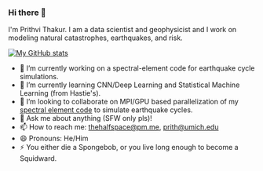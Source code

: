 ### Hi there 👋

<!--
**thehalfspace/thehalfspace** is a ✨ _special_ ✨ repository because its `README.md` (this file) appears on your GitHub profile.
-->

I'm Prithvi Thakur. I am a data scientist and geophysicist and I work on modeling natural catastrophes, earthquakes, and risk. 

[![My GitHub stats](https://github-readme-stats.vercel.app/api?username=thehalfspace)](https://github.com/anuraghazra/github-readme-stats)


- 🔭 I’m currently working on a spectral-element code for earthquake cycle simulations.
- 🌱 I’m currently learning CNN/Deep Learning and Statistical Machine Learning (from Hastie's).
- 👯 I’m looking to collaborate on MPI/GPU based parallelization of my [spectral element code](https://github.com/thehalfspace/Spear) to simulate earthquake cycles.
- 💬 Ask me about anything (SFW only pls)!
- 📫 How to reach me: thehalfspace@pm.me, prith@umich.edu
- 😄 Pronouns: He/Him
- ⚡ You either die a Spongebob, or you live long enough to become a Squidward.

